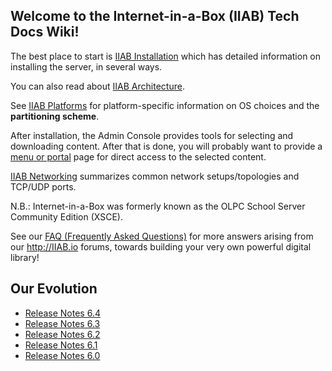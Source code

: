 ## Welcome to the Internet-in-a-Box (IIAB) Tech Docs Wiki!

The best place to start is [IIAB Installation](https://github.com/iiab/iiab/wiki/IIAB-Installation) which has detailed information on installing the server, in several ways.

You can also read about [IIAB Architecture](https://github.com/iiab/iiab/wiki/IIAB-Architecture).

See [IIAB Platforms](https://github.com/iiab/iiab/wiki/IIAB-Platforms) for platform-specific information on OS choices and the **partitioning scheme**.

After installation, the Admin Console provides tools for selecting and downloading content. After that is done, you will probably want to provide a [menu or portal](https://github.com/iiab/iiab/wiki/IIAB-Menuing) page for direct access to the selected content.

[IIAB Networking](https://github.com/iiab/iiab/wiki/IIAB-Networking) summarizes common network setups/topologies and TCP/UDP ports.

N.B.: Internet-in-a-Box was formerly known as the OLPC School Server Community Edition (XSCE).

See our [FAQ (Frequently Asked Questions)](http://wiki.laptop.org/go/IIAB/FAQ) for more answers arising from our http://IIAB.io forums, towards building your very own powerful digital library!

## Our Evolution
 * [Release Notes 6.4](https://github.com/iiab/iiab/wiki/IIAB-6.4-Release-Notes)
 * [Release Notes 6.3](https://github.com/iiab/iiab/wiki/IIAB-6.3-Release-Notes)
 * [Release Notes 6.2](https://github.com/xsce/xsce/wiki/IIAB-6.2-Release-Notes)
 * [Release Notes 6.1](https://github.com/xsce/xsce/blob/release-6.2/ReleaseNotes6.1.md)
 * [Release Notes 6.0](https://github.com/xsce/xsce/blob/release-6.2/ReleaseNotes6.0.md)